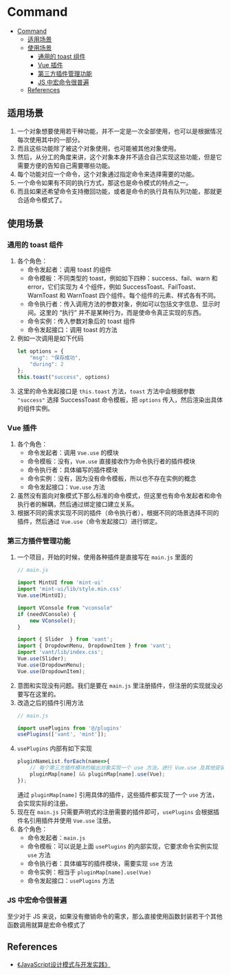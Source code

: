# Command


<!-- TOC -->

- [Command](#command)
    - [适用场景](#适用场景)
    - [使用场景](#使用场景)
        - [通用的 toast 组件](#通用的-toast-组件)
        - [Vue 插件](#vue-插件)
        - [第三方插件管理功能](#第三方插件管理功能)
        - [JS 中宏命令很普遍](#js-中宏命令很普遍)
    - [References](#references)

<!-- /TOC -->


## 适用场景
1. 一个对象想要使用若干种功能，并不一定是一次全部使用，也可以是根据情况每次使用其中的一部分。
2. 而且这些功能除了被这个对象使用，也可能被其他对象使用。
3. 然后，从分工的角度来讲，这个对象本身并不适合自己实现这些功能，但是它需要方便的告知自己需要哪些功能。
4. 每个功能对应一个命令，这个对象通过指定命令来选择需要的功能。
5. 一个命令如果有不同的执行方式，那这也是命令模式的特点之一。
6. 而且如果还希望命令支持撤回功能，或者是命令的执行具有队列功能，那就更合适命令模式了。


## 使用场景
### 通用的 toast 组件
1. 各个角色：
    * 命令发起者：调用 toast 的组件
    * 命令模板：不同类型的 toast，例如如下四种：success、fail、warn 和 error，它们实现为 4 个组件，例如 SuccessToast、FailToast、WarnToast 和 WarnToast 四个组件。每个组件的元素、样式各有不同。
    * 命令执行者：传入调用方法的参数对象，例如可以包括文字信息、显示时间。这里的 “执行” 并不是某种行为，而是使命令真正实现的东西。
    * 命令实例：传入参数对象后的 toast 组件
    * 命令发起接口：调用 toast 的方法
2. 例如一次调用是如下代码
    ```js
    let options = {
        "msg": "保存成功",
        "during": 2
    };
    this.toast("success", options)
    ```
3. 这里的命令发起接口是 `this.toast` 方法，`toast` 方法中会根据参数 `"success"` 选择 SuccessToast 命令模板，把 `options` 传入，然后渲染出具体的组件实例。

### Vue 插件
1. 各个角色：
    * 命令发起者：调用 `Vue.use` 的模块
    * 命令模板：没有，`Vue.use` 直接接收作为命令执行者的插件模块
    * 命令执行者：具体编写的插件模块
    * 命令实例：没有，因为没有命令模板，所以也不存在实例的概念
    * 命令发起接口：`Vue.use` 方法
2. 虽然没有面向对象模式下那么标准的命令模式，但这里也有命令发起者和命令执行者的解耦，然后通过绑定接口建立关系。
3. 根据不同的需求实现不同的插件（命令执行者），根据不同的场景选择不同的插件，然后通过 `Vue.use`（命令发起接口）进行绑定。

### 第三方插件管理功能
1. 一个项目，开始的时候，使用各种插件是直接写在 `main.js` 里面的
    ```js
    // main.js

    import MintUI from 'mint-ui'
    import 'mint-ui/lib/style.min.css'
    Vue.use(MintUI);

    import VConsole from "vconsole"
    if (needVConsole) {
        new VConsole();
    }

    import { Slider  } from 'vant';
    import { DropdownMenu, DropdownItem } from 'vant';
    import 'vant/lib/index.css';
    Vue.use(Slider);
    Vue.use(DropdownMenu);
    Vue.use(DropdownItem);
    ```
2. 意图和实现没有问题。我们是要在 `main.js` 里注册插件，但注册的实现就没必要写在这里的。
3. 改造之后的插件引用方法
    ```js
    // main.js
    
    import usePlugins from '@/plugins'
    usePlugins(['vant', 'mint']);
    ```
4. `usePlugins` 内部有如下实现
    ```js
    pluginNameList.forEach(name=>{
        // 每个第三方插件模块的输出对象实现一个 use 方法，进行 Vue.use 及其他安装操作
        pluginMap[name] && pluginMap[name].use(Vue);
    });
    ```    
    通过 `pluginMap[name]` 引用具体的插件，这些插件都实现了一个 `use` 方法，会实现实际的注册。
5. 现在在 `main.js` 只需要声明式的注册需要的插件即可，`usePlugins` 会根据插件名引用插件并使用 `Vue.use` 注册。
6. 各个角色：
    * 命令发起者：`main.js`
    * 命令模板：可以说是上面 `usePlugins` 的内部实现，它要求命令实例实现 `use` 方法
    * 命令执行者：具体编写的插件模块，需要实现 `use` 方法
    * 命令实例：相当于 `pluginMap[name].use(Vue)`
    * 命令发起接口：`usePlugins` 方法


### JS 中宏命令很普遍
至少对于 JS 来说，如果没有撤销命令的需求，那么直接使用函数封装若干个其他函数调用就算是宏命令模式了


## References
* [《JavaScript设计模式与开发实践》](https://book.douban.com/subject/26382780/)